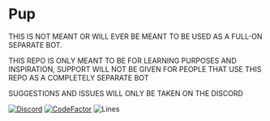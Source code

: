# Pup
THIS IS NOT MEANT OR WILL EVER BE MEANT TO BE USED AS A FULL-ON SEPARATE BOT.

THIS REPO IS ONLY MEANT TO BE FOR LEARNING PURPOSES AND INSPIRATION, SUPPORT WILL NOT BE GIVEN FOR PEOPLE THAT USE THIS REPO AS A COMPLETELY SEPARATE BOT

SUGGESTIONS AND ISSUES WILL ONLY BE TAKEN ON THE DISCORD

[![Discord](https://discord.com/api/guilds/811354612547190794/widget.png)](https://discord.gg/Bsefgbaedz)
[![CodeFactor](https://www.codefactor.io/repository/github/saboooor/pup/badge/master)](https://www.codefactor.io/repository/github/saboooor/pup/overview/master)
![Lines](https://tokei.rs/b1/github/saboooor/pup)
